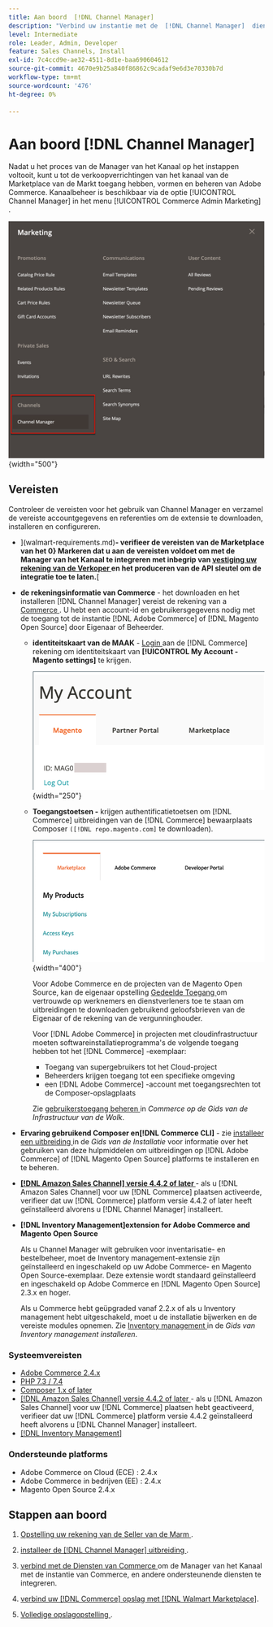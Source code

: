 ```yaml
---
title: Aan boord  [!DNL Channel Manager]
description: "Verbind uw instantie met de  [!DNL Channel Manager]  dienst door een paar aan boord komende stappen te voltooien."
level: Intermediate
role: Leader, Admin, Developer
feature: Sales Channels, Install
exl-id: 7c4ccd9e-ae32-4511-8d1e-baa690604612
source-git-commit: 4670e9b25a840f86862c9cadaf9e6d3e70330b7d
workflow-type: tm+mt
source-wordcount: '476'
ht-degree: 0%

---
```



# Aan boord [!DNL Channel Manager]

Nadat u het proces van de Manager van het Kanaal op het instappen voltooit, kunt u tot de verkoopverrichtingen van het kanaal van de Marketplace van de Markt toegang hebben, vormen en beheren van Adobe Commerce. Kanaalbeheer is beschikbaar via de optie [!UICONTROL Channel Manager] in het menu [!UICONTROL Commerce Admin Marketing] .

![[!DNL Channel Manager] in de beheerweergave ](assets/channel-manager-admin-view.png){width="500"}

## Vereisten

Controleer de vereisten voor het gebruik van Channel Manager en verzamel de vereiste accountgegevens en referenties om de extensie te downloaden, installeren en configureren.

- ](walmart-requirements.md)**- verifieer de vereisten van de Marketplace van het 0} Markeren dat u aan de vereisten voldoet om met de Manager van het Kanaal te integreren met inbegrip van [ vestiging uw rekening van de Verkoper ](https://sellerhelp.walmart.com/seller/s/guide?article=000008219) en het produceren van de API sleutel om de integratie toe te laten.**[

- **de rekeningsinformatie van Commerce** - het downloaden en het installeren [!DNL Channel Manager] vereist de rekening van a [ Commerce ](https://experienceleague.adobe.com/docs/commerce-admin/start/commerce-account/commerce-account-create.html). U hebt een account-id en gebruikersgegevens nodig met de toegang tot de instantie [!DNL Adobe Commerce] of [!DNL Magento Open Source] door Eigenaar of Beheerder.

   - **identiteitskaart van de MAAK** - [ Login ](https://account.magento.com/customer/account/login/) aan de [!DNL Commerce] rekening om identiteitskaart van **[!UICONTROL My Account - Magento settings]** te krijgen.

     ![[!DNL MAGEID] op [!DNL Commerce] accountinstellingen ](assets/mageid-my-commerce-account.png){width="250"}

   - **Toegangstoetsen -** krijgen authentificatietoetsen om [!DNL Commerce] uitbreidingen van de [!DNL Commerce] bewaarplaats Composer `([!DNL repo.magento.com]` te downloaden).

     ![[!UICONTROL Commerce Marketplace access keys]](assets/commerce-marketplace-access-keys.png){width="400"}

     Voor Adobe Commerce en de projecten van de Magento Open Source, kan de eigenaar opstelling [ Gedeelde Toegang ](https://experienceleague.adobe.com/docs/commerce-admin/start/commerce-account/commerce-account-share.html) om vertrouwde op werknemers en dienstverleners toe te staan om uitbreidingen te downloaden gebruikend geloofsbrieven van de Eigenaar of de rekening van de vergunninghouder.

     Voor [!DNL Adobe Commerce] in projecten met cloudinfrastructuur moeten softwareinstallatieprogramma&#39;s de volgende toegang hebben tot het [!DNL Commerce] -exemplaar:

      - Toegang van supergebruikers tot het Cloud-project
      - Beheerders krijgen toegang tot een specifieke omgeving
      - een [!DNL Adobe Commerce] -account met toegangsrechten tot de Composer-opslagplaats

     Zie [ gebruikerstoegang beheren ](https://experienceleague.adobe.com/docs/commerce-cloud-service/user-guide/project/user-access.html) in *Commerce op de Gids van de Infrastructuur van de Wolk*.

- **Ervaring gebruikend Composer en[!DNL Commerce CLI]** - zie [ installeer een uitbreiding ](https://experienceleague.adobe.com/docs/commerce-operations/installation-guide/tutorials/extensions.html) in de *Gids van de Installatie* voor informatie over het gebruiken van deze hulpmiddelen om uitbreidingen op [!DNL Adobe Commerce] of [!DNL Magento Open Source] platforms te installeren en te beheren.

- **[[!DNL Amazon Sales Channel] versie 4.4.2 of later ](https://experienceleague.adobe.com/docs/commerce-channels/amazon/release-notes.html)** - als u [!DNL Amazon Sales Channel] voor uw [!DNL Commerce] plaatsen activeerde, verifieer dat uw [!DNL Commerce] platform versie 4.4.2 of later heeft geïnstalleerd alvorens u [!DNL Channel Manager] installeert.

- **[!DNL Inventory Management]extension for Adobe Commerce and Magento Open Source**

  Als u Channel Manager wilt gebruiken voor inventarisatie- en bestelbeheer, moet de Inventory management-extensie zijn geïnstalleerd en ingeschakeld op uw Adobe Commerce- en Magento Open Source-exemplaar. Deze extensie wordt standaard geïnstalleerd en ingeschakeld op Adobe Commerce en [!DNL Magento Open Source] 2.3.x en hoger.

  Als u Commerce hebt geüpgraded vanaf 2.2.x of als u Inventory management hebt uitgeschakeld, moet u de installatie bijwerken en de vereiste modules opnemen. Zie [ Inventory management ](https://experienceleague.adobe.com/docs/commerce-admin/inventory/get-started/install-update.html) in de *Gids van Inventory management installeren*.

### Systeemvereisten

- [ Adobe Commerce 2.4.x ](https://experienceleague.adobe.com/docs/commerce-operations/release/versions.html)
- [ PHP 7.3 / 7.4 ](https://experienceleague.adobe.com/docs/commerce-operations/installation-guide/prerequisites/php-settings.html)
- [ Composer 1.x of later ](https://experienceleague.adobe.com/docs/commerce-cloud-service/user-guide/develop/overview.html)
- [[!DNL Amazon Sales Channel]  versie 4.4.2 of later ](https://experienceleague.adobe.com/docs/commerce-channels/amazon/release-notes.html) - als u [!DNL Amazon Sales Channel] voor uw [!DNL Commerce] plaatsen hebt geactiveerd, verifieer dat uw [!DNL Commerce] platform versie 4.4.2 geïnstalleerd heeft alvorens u [!DNL Channel Manager] installeert.
- [[!DNL Inventory Management]](https://experienceleague.adobe.com/docs/commerce-admin/inventory/get-started/install-update.html)

### Ondersteunde platforms

- Adobe Commerce on Cloud (ECE) : 2.4.x
- Adobe Commerce in bedrijven (EE) : 2.4.x
- Magento Open Source 2.4.x

## Stappen aan boord

1. [ Opstelling uw rekening van de Seller van de Marm ](https://seller.walmart.com/signup?q=&amp;origin=solution_provider&amp;src=0014M00001zivMp).

1. [ installeer de  [!DNL Channel Manager]  uitbreiding ](install.md).

1. [ verbind met de Diensten van Commerce ](connect.md) om de Manager van het Kanaal met de instantie van Commerce, en andere ondersteunende diensten te integreren.

1. [ verbind uw  [!DNL Commerce]  opslag met  [!DNL Walmart Marketplace]](connect-marketplace.md).

1. [ Volledige opslagopstelling ](complete-sales-channel-store-setup.md).
